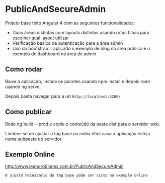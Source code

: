 # PublicAndSecureAdmin

Projeto base feito Angular 4 com as seguintes funcionalidades:
- Duas áreas distintas com layouts distintos usando rotas filhas para escolher qual layout utilizar
- Verificação básica de autenticação para a área admin
- Uso do bootstrap... aplicado o exemplo de blog na área pública e o exemplo de dashboard na área de admin

## Como rodar

Baixe a aplicação, instale os pacotes usando npm install e depois rode usando ng serve.

Depois basta navegar para a url `http://localhost:4200/`

## Como publicar

Rode ng build --prod e copie o conteúdo da pasta dist para o servidor web.

Lembre-se de ajustar a tag base no index.html caso a aplicação esteja numa subpasta do servidor.

## Exemplo Online

http://www.leandroblanes.com.br/PublicAndSecureAdmin

`O ajuste necessário da tag base pode ser visto no exemplo online`